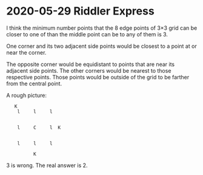 2020-05-29 Riddler Express
==========================
I think the minimum number points that the 8 edge points of 3×3 grid can
be closer to one of than the middle point can be to any of them is 3.

One corner and its two adjacent side points would be closest to a point
at or near the corner.

The opposite corner would be equidistant to points that are near its
adjacent side points.  The other corners would be nearest to those
respective points.  Those points would be outside of the grid to be
farther from the central point.

A rough picture:
```
   K 
    l     l     l


    l     C     l  K


    l     l     l

          K
```

3 is wrong.  The real answer is 2.
